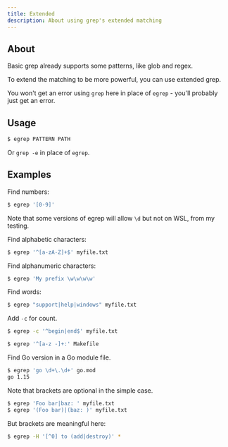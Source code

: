 ```yaml
---
title: Extended
description: About using grep's extended matching
---
```



## About

Basic grep already supports some patterns, like glob and regex.

To extend the matching to be more powerful, you can use extended grep.

You won't get an error using `grep` here in place of `egrep` - you'll probably just get an error.


## Usage

```sh
$ egrep PATTERN PATH
```

Or `grep -e` in place of `egrep`.


## Examples

Find numbers:

```sh
$ egrep '[0-9]'
```

Note that some versions of egrep will allow `\d` but not on WSL, from my testing.

Find alphabetic characters:

```sh
$ egrep '^[a-zA-Z]+$' myfile.txt
```

Find alphanumeric characters:

```sh
$ egrep 'My prefix \w\w\w\w'
```

Find words:

```sh
$ egrep "support|help|windows" myfile.txt
```

Add `-c` for count.

```sh
$ egrep -c '^begin|end$' myfile.txt
```

```sh
$ egrep '^[a-z -]+:' Makefile
```

Find Go version in a Go module file.

```sh
$ egrep 'go \d+\.\d+' go.mod
go 1.15
```

Note that brackets are optional in the simple case.

```sh
$ egrep 'Foo bar|baz: ' myfile.txt
$ egrep '(Foo bar)|(baz: )' myfile.txt
```

But brackets are meaningful here:

```sh
$ egrep -H '[^0] to (add|destroy)' *
```
